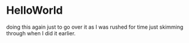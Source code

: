 # HelloWorld
doing this again just to go over it as I was rushed for time just skimming through when I did it earlier.
